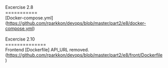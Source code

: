 Excercise 2.8
<BR>===========
<BR>[Docker-compose.yml] (https://github.com/rparkkon/devops/blob/master/part2/e8/docker-compose.yml)
<BR>
<BR>Excercise 2.10
<BR>==============
<BR>Frontend [Dockerfile] API_URL removed. (https://github.com/rparkkon/devops/blob/master/part2/e8/front/Dockerfile)
